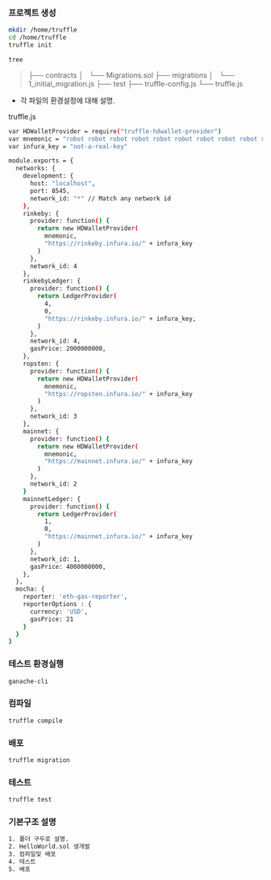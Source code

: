 ### 프로젝트 생성
```bash
mkdir /home/truffle
cd /home/truffle
truffle init
```

```bash
tree
```

> 
> ├── contracts
> │   └── Migrations.sol
> ├── migrations
> │   └── 1_initial_migration.js
> ├── test
> ├── truffle-config.js
> └── truffle.js

* 각 파일의 환경설정에 대해 설명.

truffle.js 
```bash
var HDWalletProvider = require("truffle-hdwallet-provider")
var mnemonic = "robot robot robot robot robot robot robot robot robot robot robot robot"
var infura_key = "not-a-real-key"

module.exports = {
  networks: {
    development: {
      host: "localhost",
      port: 8545,
      network_id: "*" // Match any network id
    },
    rinkeby: {
      provider: function() {
        return new HDWalletProvider(
          mnemonic,
          "https://rinkeby.infura.io/" + infura_key
        )
      },
      network_id: 4
    },
    rinkebyLedger: {
      provider: function() {
        return LedgerProvider(
          4, 
          0,
          "https://rinkeby.infura.io/" + infura_key,
        )
      },
      network_id: 4,
      gasPrice: 2000000000,
    },
    ropsten: {
      provider: function() {
        return new HDWalletProvider(
          mnemonic,
          "https://ropsten.infura.io/" + infura_key
        )
      },
      network_id: 3
    },
    mainnet: {
      provider: function() {
        return new HDWalletProvider(
          mnemonic,
          "https://mainnet.infura.io/" + infura_key
        )
      },
      network_id: 2
    }
    mainnetLedger: {
      provider: function() {
        return LedgerProvider(
          1, 
          0,
          "https://mainnet.infura.io/" + infura_key
        )
      },
      network_id: 1,
      gasPrice: 4000000000,
    },
  },
  mocha: {
    reporter: 'eth-gas-reporter',
    reporterOptions : {
      currency: 'USD',
      gasPrice: 21
    }
  }
}
```

### 테스트 환경실행
```bash
ganache-cli
```

### 컴파일
```bash
truffle compile
```

### 배포
```bash
truffle migration
```

### 테스트
```bash
truffle test
```


### 기본구조 설명
```bash
1. 폴더 구두로 설명.
2. HelloWorld.sol 생개발
3. 컴파일및 배포
4. 테스트
5. 배포
```
